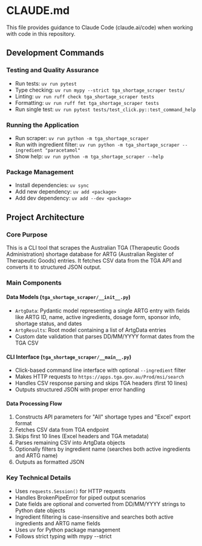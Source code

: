 # CLAUDE.md

This file provides guidance to Claude Code (claude.ai/code) when working with code in this repository.

## Development Commands

### Testing and Quality Assurance
- Run tests: `uv run pytest`
- Type checking: `uv run mypy --strict tga_shortage_scraper tests/`  
- Linting: `uv run ruff check tga_shortage_scraper tests`
- Formatting: `uv run ruff fmt tga_shortage_scraper tests`
- Run single test: `uv run pytest tests/test_click.py::test_command_help`

### Running the Application
- Run scraper: `uv run python -m tga_shortage_scraper`
- Run with ingredient filter: `uv run python -m tga_shortage_scraper --ingredient "paracetamol"`
- Show help: `uv run python -m tga_shortage_scraper --help`

### Package Management
- Install dependencies: `uv sync`
- Add new dependency: `uv add <package>`
- Add dev dependency: `uv add --dev <package>`

## Project Architecture

### Core Purpose
This is a CLI tool that scrapes the Australian TGA (Therapeutic Goods Administration) shortage database for ARTG (Australian Register of Therapeutic Goods) entries. It fetches CSV data from the TGA API and converts it to structured JSON output.

### Main Components

#### Data Models (`tga_shortage_scraper/__init__.py`)
- `ArtgData`: Pydantic model representing a single ARTG entry with fields like ARTG ID, name, active ingredients, dosage form, sponsor info, shortage status, and dates
- `ArtgResults`: Root model containing a list of ArtgData entries
- Custom date validation that parses DD/MM/YYYY format dates from the TGA CSV

#### CLI Interface (`tga_shortage_scraper/__main__.py`)
- Click-based command line interface with optional `--ingredient` filter
- Makes HTTP requests to `https://apps.tga.gov.au/Prod/msi/search`
- Handles CSV response parsing and skips TGA headers (first 10 lines)
- Outputs structured JSON with proper error handling

#### Data Processing Flow
1. Constructs API parameters for "All" shortage types and "Excel" export format
2. Fetches CSV data from TGA endpoint  
3. Skips first 10 lines (Excel headers and TGA metadata)
4. Parses remaining CSV into ArtgData objects
5. Optionally filters by ingredient name (searches both active ingredients and ARTG name)
6. Outputs as formatted JSON

### Key Technical Details
- Uses `requests.Session()` for HTTP requests
- Handles BrokenPipeError for piped output scenarios
- Date fields are optional and converted from DD/MM/YYYY strings to Python date objects
- Ingredient filtering is case-insensitive and searches both active ingredients and ARTG name fields
- Uses uv for Python package management
- Follows strict typing with mypy --strict